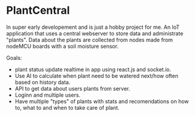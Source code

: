 # PlantCentral
In super early developement and is just a hobby project for me.
An IoT application that uses a central webserver to store data and administrate "plants". 
Data about the plants are collected from nodes made from nodeMCU boards with a soil moisture sensor.

Goals:
- plant status update realtime in app using react.js and socket.io.
- Use AI to calculate when plant need to be watered next/how often based on history data.
- API to get data about users plants from server.
- Loginn and multiple users.
- Have multiple "types" of plants with stats and recomendations on how to, what to and when to take care of plant.

